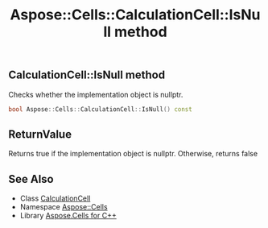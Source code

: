 ﻿---
title: Aspose::Cells::CalculationCell::IsNull method
linktitle: IsNull
second_title: Aspose.Cells for C++ API Reference
description: 'Aspose::Cells::CalculationCell::IsNull method. Checks whether the implementation object is nullptr in C++.'
type: docs
weight: 500
url: /cpp/aspose.cells/calculationcell/isnull/
---
## CalculationCell::IsNull method


Checks whether the implementation object is nullptr.

```cpp
bool Aspose::Cells::CalculationCell::IsNull() const
```


## ReturnValue

Returns true if the implementation object is nullptr. Otherwise, returns false

## See Also

* Class [CalculationCell](../)
* Namespace [Aspose::Cells](../../)
* Library [Aspose.Cells for C++](../../../)
